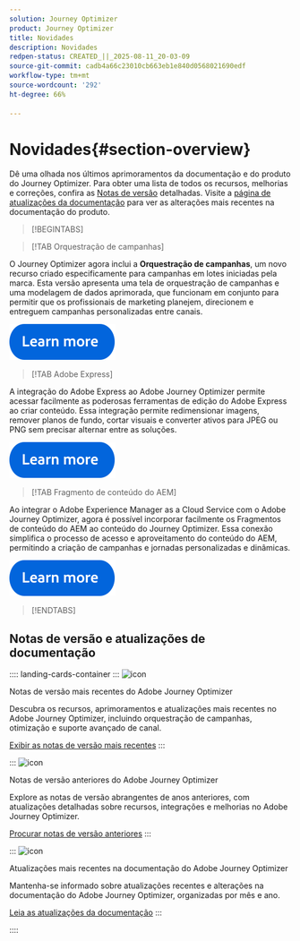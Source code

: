 ```yaml
---
solution: Journey Optimizer
product: Journey Optimizer
title: Novidades
description: Novidades
redpen-status: CREATED_||_2025-08-11_20-03-09
source-git-commit: cadb4a66c23010cb663eb1e840d0568021690edf
workflow-type: tm+mt
source-wordcount: '292'
ht-degree: 66%

---
```



# Novidades{#section-overview}

Dê uma olhada nos últimos aprimoramentos da documentação e do produto do Journey Optimizer. Para obter uma lista de todos os recursos, melhorias e correções, confira as [Notas de versão](../using/rn/release-notes.md) detalhadas. Visite a [página de atualizações da documentação](../using/rn/documentation-updates.md) para ver as alterações mais recentes na documentação do produto.

>[!BEGINTABS]

>[!TAB Orquestração de campanhas]       

O Journey Optimizer agora inclui a **Orquestração de campanhas**, um novo recurso criado especificamente para campanhas em lotes iniciadas pela marca. Esta versão apresenta uma tela de orquestração de campanhas e uma modelagem de dados aprimorada, que funcionam em conjunto para permitir que os profissionais de marketing planejem, direcionem e entreguem campanhas personalizadas entre canais.

[![saiba mais](../using/assets/do-not-localize/learn-more-button.svg)](../using/orchestrated/gs-orchestrated-campaigns.md)

>[!TAB Adobe Express]

A integração do Adobe Express ao Adobe Journey Optimizer permite acessar facilmente as poderosas ferramentas de edição do Adobe Express ao criar conteúdo. Essa integração permite redimensionar imagens, remover planos de fundo, cortar visuais e converter ativos para JPEG ou PNG sem precisar alternar entre as soluções.

[![saiba mais](../using/assets/do-not-localize/learn-more-button.svg)](../using/integrations/express.md)

<!--
>[!TAB AI Assistant]

Immerse yourself in a hands-on experience with our [AI Assistant](../help/using/content-management/gs-generative.md) live feature preview, designed to let you explore its features firsthand and fully understand its capabilities.

[![learn more](../using/assets/do-not-localize/try-it-button.svg)](https://experienceleague.adobe.com/en/apps/journey-optimizer/ai-assistant-content-accelerator){target="_blank"}-->

>[!TAB Fragmento de conteúdo do AEM]

Ao integrar o Adobe Experience Manager as a Cloud Service com o Adobe Journey Optimizer, agora é possível incorporar facilmente os Fragmentos de conteúdo do AEM ao conteúdo do Journey Optimizer. Essa conexão simplifica o processo de acesso e aproveitamento do conteúdo do AEM, permitindo a criação de campanhas e jornadas personalizadas e dinâmicas.

[![saiba mais](../using/assets/do-not-localize/learn-more-button.svg)](../using/integrations/aem-fragments.md)


>[!ENDTABS]

## Notas de versão e atualizações de documentação

:::: landing-cards-container
:::
![icon](https://cdn.experienceleague.adobe.com/icons/list-check.svg)

Notas de versão mais recentes do Adobe Journey Optimizer

Descubra os recursos, aprimoramentos e atualizações mais recentes no Adobe Journey Optimizer, incluindo orquestração de campanhas, otimização e suporte avançado de canal.

[Exibir as notas de versão mais recentes](../using/rn/release-notes.md)
:::

:::
![icon](https://cdn.experienceleague.adobe.com/icons/book.svg)

Notas de versão anteriores do Adobe Journey Optimizer

Explore as notas de versão abrangentes de anos anteriores, com atualizações detalhadas sobre recursos, integrações e melhorias no Adobe Journey Optimizer.

[Procurar notas de versão anteriores](previous-rn-new-landing-page.md)
:::

:::
![icon](https://cdn.experienceleague.adobe.com/icons/book.svg)

Atualizações mais recentes na documentação do Adobe Journey Optimizer

Mantenha-se informado sobre atualizações recentes e alterações na documentação do Adobe Journey Optimizer, organizadas por mês e ano.

[Leia as atualizações da documentação](../using/rn/documentation-updates.md)
:::

::::
